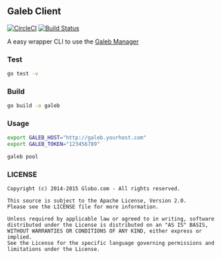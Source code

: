 ## Galeb Client

[![CircleCI](https://circleci.com/gh/galeb/galeb-client/tree/master.svg?style=svg)](https://circleci.com/gh/galeb/galeb-client/tree/master)
[![Build Status](https://travis-ci.org/galeb/galeb-client.svg?branch=master)](https://travis-ci.org/galeb/galeb-client)

A easy wrapper CLI to use the [Galeb Manager](https://github.com/galeb/galeb-manager)

### Test

```bash
go test -v
```

### Build

```bash
go build -o galeb
```

### Usage

```bash
export GALEB_HOST="http://galeb.yourhost.com"
export GALEB_TOKEN="123456789"

galeb pool
```

### LICENSE

```Copyright
Copyright (c) 2014-2015 Globo.com - All rights reserved.

This source is subject to the Apache License, Version 2.0.
Please see the LICENSE file for more information.

Unless required by applicable law or agreed to in writing, software
distributed under the License is distributed on an "AS IS" BASIS,
WITHOUT WARRANTIES OR CONDITIONS OF ANY KIND, either express or implied.
See the License for the specific language governing permissions and
limitations under the License.
```
